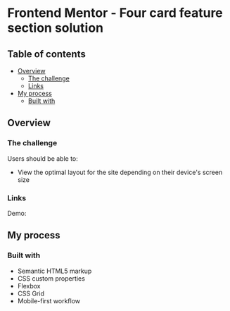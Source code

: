 # Frontend Mentor - Four card feature section solution

## Table of contents

- [Overview](#overview)
  - [The challenge](#the-challenge)
  - [Links](#links)
- [My process](#my-process)
  - [Built with](#built-with)

## Overview

### The challenge

Users should be able to:

- View the optimal layout for the site depending on their device's screen size

### Links

Demo:

## My process

### Built with

- Semantic HTML5 markup
- CSS custom properties
- Flexbox
- CSS Grid
- Mobile-first workflow
